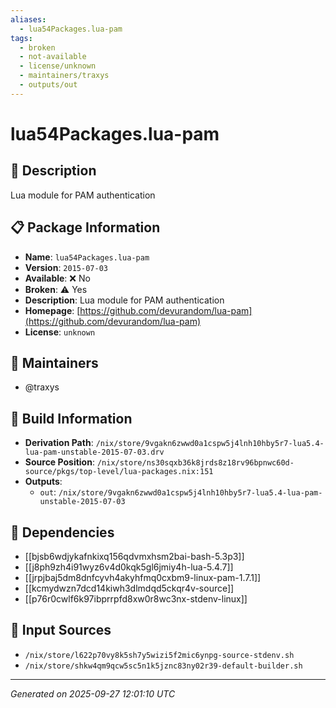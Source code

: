```yaml
---
aliases:
  - lua54Packages.lua-pam
tags:
  - broken
  - not-available
  - license/unknown
  - maintainers/traxys
  - outputs/out
---
```


# lua54Packages.lua-pam

## 📝 Description

Lua module for PAM authentication

## 📋 Package Information

- **Name**: `lua54Packages.lua-pam`
- **Version**: `2015-07-03`
- **Available**: ❌ No
- **Broken**: ⚠️ Yes
- **Description**: Lua module for PAM authentication
- **Homepage**: [https://github.com/devurandom/lua-pam](https://github.com/devurandom/lua-pam)
- **License**: `unknown`
## 👥 Maintainers

- @traxys


## 🔧 Build Information

- **Derivation Path**: `/nix/store/9vgakn6zwwd0a1cspw5j4lnh10hby5r7-lua5.4-lua-pam-unstable-2015-07-03.drv`
- **Source Position**: `/nix/store/ns30sqxb36k8jrds8z18rv96bpnwc60d-source/pkgs/top-level/lua-packages.nix:151`
- **Outputs**:
  - `out`:  `/nix/store/9vgakn6zwwd0a1cspw5j4lnh10hby5r7-lua5.4-lua-pam-unstable-2015-07-03`

## 🔗 Dependencies

- [[bjsb6wdjykafnkixq156qdvmxhsm2bai-bash-5.3p3]]
- [[j8ph9zh4i91wyz6v4d0kqk5gl6jmiy4h-lua-5.4.7]]
- [[jrpjbaj5dm8dnfcyvh4akyhfmq0cxbm9-linux-pam-1.7.1]]
- [[kcmydwzn7dcd14kiwh3dlmdqd5ckqr4v-source]]
- [[p76r0cwlf6k97ibprrpfd8xw0r8wc3nx-stdenv-linux]]

## 📁 Input Sources

- `/nix/store/l622p70vy8k5sh7y5wizi5f2mic6ynpg-source-stdenv.sh`
- `/nix/store/shkw4qm9qcw5sc5n1k5jznc83ny02r39-default-builder.sh`

---
*Generated on 2025-09-27 12:01:10 UTC*
